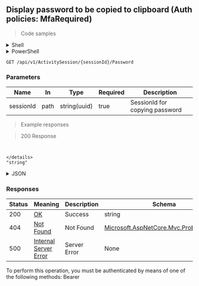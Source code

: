 
## Display password to be copied to clipboard (Auth policies: MfaRequired)

<a id="opIdCopyPasswordAsync"></a>

> Code samples

<details><summary>Shell</summary>


```shell
# You can also use wget
curl -X GET /api/v1/ActivitySession/{sessionId}/Password \
  -H 'Accept: text/plain' \
  -H 'Authorization: Bearer TOKEN'

```


</details>

<details><summary>PowerShell</summary>


```powershell
# PowerShell example

$NPSUrl = "https://localhost:6500"

$Login = @{
    Login = "User"
    Password = "Password"
}
# Cookie container for multi-factor authentication
$WebSession = New-Object Microsoft.PowerShell.Commands.WebRequestSession
$Token = Invoke-RestMethod -Uri "$($NPSUrl)/signinBody" -Method POST -Body (ConvertTo-Json $Login) -WebSession $WebSession -ContentType "application/json"
$Token = Invoke-RestMethod -Uri "$($NPSUrl)/signin2fa" -Method Post -Body $MfaCode -Headers @{Authorization = "Bearer $Token"} -WebSession $WebSession -ContentType "application/json"

$Headers = @{
    Authorization = "Bearer $Token"
}
Invoke-RestMethod -Method GET -Uri "$($NPSUrl)/api/v1/ActivitySession/{sessionId}/Password -Headers $Headers -ContentType "application/json"
```


</details>

`GET /api/v1/ActivitySession/{sessionId}/Password`

<h3 id="display-password-to-be-copied-to-clipboard-(auth-policies:-mfarequired)-parameters">Parameters</h3>

|Name|In|Type|Required|Description|
|---|---|---|---|---|
|sessionId|path|string(uuid)|true|SessionId for copying password|

> Example responses

> 200 Response

```


</details>
"string"
```


</details>

<details><summary>JSON</summary>


```json
"string"
```


</details>

<h3 id="display-password-to-be-copied-to-clipboard-(auth-policies:-mfarequired)-responses">Responses</h3>

|Status|Meaning|Description|Schema|
|---|---|---|---|
|200|[OK](https://tools.ietf.org/html/rfc7231#section-6.3.1)|Success|string|
|404|[Not Found](https://tools.ietf.org/html/rfc7231#section-6.5.4)|Not Found|[Microsoft.AspNetCore.Mvc.ProblemDetails](../Models/microsoft.aspnetcore.mvc.problemdetails.md)|
|500|[Internal Server Error](https://tools.ietf.org/html/rfc7231#section-6.6.1)|Server Error|None|

<aside class="warning">
To perform this operation, you must be authenticated by means of one of the following methods:
Bearer
</aside>



